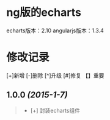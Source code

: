 ng版的echarts
=======
echarts版本：2.10
angularjs版本：1.3.4

# 修改记录
[+]新增 [-]删除 [^]升级 [#]修复 【】重要

## 1.0.0 *(2015-1-7)*
> *  [+] 封装echarts组件
